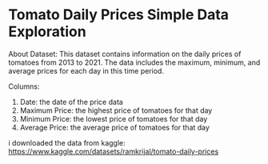 # Tomato Daily Prices Simple Data Exploration

About Dataset:
This dataset contains information on the daily prices of tomatoes from 2013 to 2021. The data includes the maximum, minimum, and average prices for each day in this time period.

Columns:
1. Date: the date of the price data
2. Maximum Price: the highest price of tomatoes for that day 
3. Minimum Price: the lowest price of tomatoes for that day
4. Average Price: the average price of tomatoes for that day

i downloaded the data from kaggle: https://www.kaggle.com/datasets/ramkrijal/tomato-daily-prices



